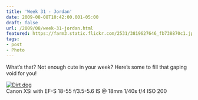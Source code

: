 ```yaml
---
title: 'Week 31 - Jordan'
date: 2009-08-08T10:42:00.001-05:00
draft: false
url: /2009/08/week-31-jordan.html
featured: https://farm3.static.flickr.com/2531/3819627646_fb738870c1.jpg
tags: 
- post
- Photo
---
```


What’s that? Not enough cute in your week? Here’s some to fill that gaping void for you!

[![Dirt dog](https://farm3.static.flickr.com/2531/3819627646_fb738870c1.jpg)](https://www.flickr.com/photos/jhofker/3819627646/ "Dirt dog by jhofker, on
      Flickr")  
Canon XSi with EF-S 18-55 f/3.5-5.6 IS @ 18mm 1/40s f/4 ISO 200